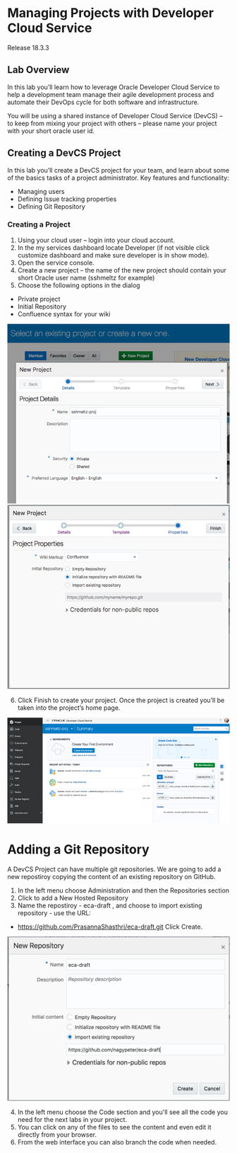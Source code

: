 # Managing Projects with Developer Cloud Service
Release 18.3.3
 
## Lab Overview
In this lab you’ll learn how to leverage Oracle Developer Cloud Service to help  a development team manage their agile development process and automate their DevOps cycle for both software and infrastructure. 

You will be using a shared instance of Developer Cloud Service (DevCS) – to keep from mixing your project with others – please name your project with your short oracle user id.

## Creating a DevCS Project
In this lab you’ll create a DevCS project for your team, and learn about some of the basics tasks of a project administrator.
Key features and functionality:

 -	Managing users
 -	Defining Issue tracking properties
 -	Defining Git Repository


 
### Creating a Project
1.	Using your cloud user – login into your cloud account.
2.	In the my services dashboard locate Developer (if not visible click customize dashboard and make sure developer is in show mode).
3.	Open the service console.
4.	Create a new project – the name of the new project should contain your short Oracle user name (sshmeltz for example)
5.	Choose the following options in the dialog 
 - 	Private project
 -   Initial Repository
 - 	Confluence syntax for your wiki

![](/tutorials/DevcsImages/Picture1.png)
![](/tutorials/DevcsImages/Picture2.png) 

6.	Click Finish to create your project.  Once the project is created you’ll be taken into the project’s home page.
 
![](/tutorials/DevcsImages/Picture3.png)

# Adding a Git Repository
A DevCS Project can have multiple git repositories. We are going to add a new repostiroy copying the content of an existing repository on GitHub.

1. In the left menu choose Administration and then the Repositories section
2. Click to add a New Hosted Repository
3. Name the repostiroy - eca-draft , and choose to import existing repository - use the URL: 
- https://github.com/PrasannaShasthri/eca-draft.git
Click Create.

![](/tutorials/DevcsImages/Picture7.png)

4. In the left menu choose the Code section and you'll see all the code you need for the next labs in your project.
5. You can click on any of the files to see the content and even edit it directly from your browser.
6. From the web interface you can also branch the code when needed.
